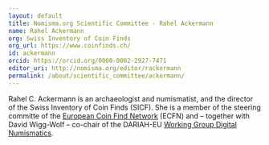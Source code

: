 ```yaml
---
layout: default
title: Nomisma.org Scientific Committee - Rahel Ackermann
name: Rahel Ackermann
org: Swiss Inventory of Coin Finds
org_url: https://www.coinfinds.ch/
id: ackermann
orcid: https://orcid.org/0000-0002-2927-7471
editor_uri: http://nomisma.org/editor/rackermann
permalink: /about/scientific_committee/ackermann/
---
```

Rahel C. Ackermann is an archaeologist and numismatist, and the director of the Swiss Inventory of Coin Finds (SICF). She is a member of the steering committe of the [European Coin Find Network](https://fundmuenzen.org/) (ECFN) and – together with David Wigg-Wolf – co-chair of the DARIAH-EU [Working Group Digital Numismatics](https://www.dariah.eu/activities/working-groups/wg-digital-numismatics/).
